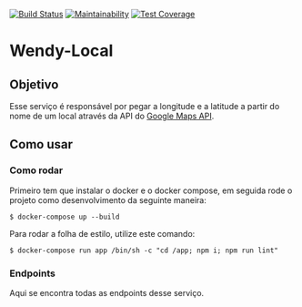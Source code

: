 [![Build Status](https://travis-ci.org/wendybot/Wendy-Local.svg?branch=dev)](https://travis-ci.org/wendybot/Wendy-Local)
[![Maintainability](https://api.codeclimate.com/v1/badges/4d1a87b0429c1ba7d3a4/maintainability)](https://codeclimate.com/github/wendybot/Wendy-Local/maintainability)
[![Test Coverage](https://api.codeclimate.com/v1/badges/4d1a87b0429c1ba7d3a4/test_coverage)](https://codeclimate.com/github/wendybot/Wendy-Local/test_coverage)

# Wendy-Local

## Objetivo
Esse serviço é responsável por pegar a longitude e a latitude a partir do nome de um local através da API do [Google Maps API](https://developers.google.com/maps/documentation/?hl=pt-br).

## Como usar

### Como rodar
Primeiro tem que instalar o docker e o docker compose, em seguida rode o projeto como desenvolvimento da seguinte maneira:

```$ docker-compose up --build```

Para rodar a folha de estilo, utilize este comando:

```$ docker-compose run app /bin/sh -c "cd /app; npm i; npm run lint"```

### Endpoints

Aqui se encontra todas as endpoints desse serviço.